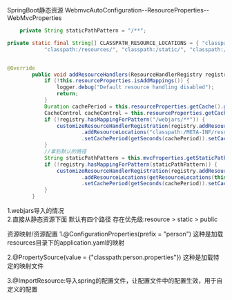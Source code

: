 SpringBoot静态资源
WebmvcAutoConfiguration--ResourceProperties--WebMvcProperties
```java
	private String staticPathPattern = "/**";
```

```java
private static final String[] CLASSPATH_RESOURCE_LOCATIONS = { "classpath:/META-INF/resources/",
			"classpath:/resources/", "classpath:/static/", "classpath:/public/" };
```

```
```
```java
@Override
		public void addResourceHandlers(ResourceHandlerRegistry registry) {
			if (!this.resourceProperties.isAddMappings()) {
				logger.debug("Default resource handling disabled");
				return;
			}
			Duration cachePeriod = this.resourceProperties.getCache().getPeriod();
			CacheControl cacheControl = this.resourceProperties.getCache().getCachecontrol().toHttpCacheControl();
			if (!registry.hasMappingForPattern("/webjars/**")) {
				customizeResourceHandlerRegistration(registry.addResourceHandler("/webjars/**")
						.addResourceLocations("classpath:/META-INF/resources/webjars/")
						.setCachePeriod(getSeconds(cachePeriod)).setCacheControl(cacheControl));
			}
			//拿到默认的路径
			String staticPathPattern = this.mvcProperties.getStaticPathPattern();
			if (!registry.hasMappingForPattern(staticPathPattern)) {
				customizeResourceHandlerRegistration(registry.addResourceHandler(staticPathPattern)
						.addResourceLocations(getResourceLocations(this.resourceProperties.getStaticLocations()))
						.setCachePeriod(getSeconds(cachePeriod)).setCacheControl(cacheControl));
			}
		}
```


1.webjars导入的情况  
2.直接从静态资源下面 默认有四个路径 存在优先级:resource > static > public 


资源映射/资源配置
1.@ConfigurationProperties(prefix = "person") 
这种是加载resources目录下的application.yaml的映射

2.@PropertySource(value = {"classpath:person.properties"})
这种是加载特定的映射文件

3.@ImportResource:导入spring的配置文件，让配置文件中的配置生效，用于自定义的配置
